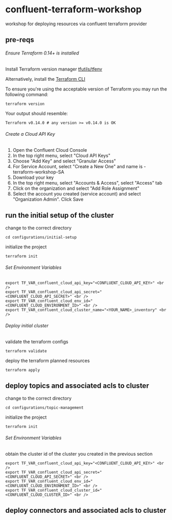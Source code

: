 # confluent-terraform-workshop
workshop for deploying resources via confluent terraform provider

## pre-reqs 

###### Ensure Terraform 0.14+ is installed

Install Terraform version manager [tfutils/tfenv](https://github.com/tfutils/tfenv)

Alternatively, install the [Terraform CLI](https://learn.hashicorp.com/tutorials/terraform/install-cli?_ga=2.42178277.1311939475.1662583790-739072507.1660226902#install-terraform)

To ensure you're using the acceptable version of Terraform you may run the following command:
```
terraform version
```
Your output should resemble: 
```
Terraform v0.14.0 # any version >= v0.14.0 is OK
```
###### Create a Cloud API Key 

1. Open the Confluent Cloud Console
2. In the top right menu, select "Cloud API Keys"
3. Choose "Add Key" and select "Granular Access"
4. For Service Account, select "Create a New One" and name is <yourname>-terraform-workshop-SA
5. Download your key
6. In the top right menu, select "Accounts & Access", select "Access" tab
7. Click on the organization and select "Add Role Assignment" 
8. Select the account you created (service account) and select "Organization Admin". Click Save

## run the initial setup of the cluster 

change to the correct directory
```
cd configurations/initial-setup
```
initialize the project 
```
terraform init
```

###### Set Environment Variables

```
export TF_VAR_confluent_cloud_api_key="<CONFLUENT_CLOUD_API_KEY>" <br />
export TF_VAR_confluent_cloud_api_secret="<CONFLUENT_CLOUD_API_SECRET>" <br />
export TF_VAR_confluent_cloud_env_id="<CONFLUENT_CLOUD_ENVIRONMENT_ID>" <br />
export TF_VAR_confluent_cloud_cluster_name="<YOUR_NAME>_inventory" <br />
```

###### Deploy initial cluster

validate the terraform configs 
```
terraform validate
```
deploy the terraform planned resources
```
terraform apply
```

## deploy topics and associated acls to cluster  

change to the correct directory
```
cd configurations/topic-management
```
initialize the project 
```
terraform init
```
###### Set Environment Variables
obtain the cluster id of the cluster you created in the previous section

```
export TF_VAR_confluent_cloud_api_key="<CONFLUENT_CLOUD_API_KEY>" <br />
export TF_VAR_confluent_cloud_api_secret="<CONFLUENT_CLOUD_API_SECRET>" <br />
export TF_VAR_confluent_cloud_env_id="<CONFLUENT_CLOUD_ENVIRONMENT_ID>" <br />
export TF_VAR_confluent_cloud_cluster_id="<CONFLUENT_CLOUD_CLUSTER_ID>" <br />
```

## deploy connectors and associated acls to cluster


